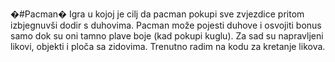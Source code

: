 �#Pacman�
Igra u kojoj je cilj da pacman pokupi sve zvjezdice pritom izbjegnuvši dodir s duhovima.
Pacman može pojesti duhove i osvojiti bonus samo dok su oni tamno plave boje (kad pokupi kuglu).
Za sad su napravljeni likovi, objekti i ploča sa zidovima.
Trenutno radim na kodu za kretanje likova.
